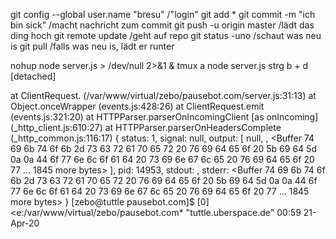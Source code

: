 git config --global user.name "bresu" /"login"
git add *
git commit -m "ich bin sick" /macht nachricht zum commit
git push -u origin master /lädt das ding hoch
git remote update /geht auf repo
git status -uno /schaut was neu is
git pull /falls was neu is, lädt er runter

nohup node server.js > /dev/null 2>&1 &
tmux a
node server.js
strg b + d
[detached]

at ClientRequest.<anonymous> (/var/www/virtual/zebo/pausebot.com/server.js:31:13)
   at Object.onceWrapper (events.js:428:26)
   at ClientRequest.emit (events.js:321:20)
   at HTTPParser.parserOnIncomingClient [as onIncoming] (_http_client.js:610:27)
   at HTTPParser.parserOnHeadersComplete (_http_common.js:116:17) {
 status: 1,
 signal: null,
 output: [
   null,
   <Buffer >,
   <Buffer 74 69 6b 74 6f 6b 2d 73 63 72 61 70 65 72 20 76 69 64 65 6f 20 5b 69 64 5d 0a 0a 44 6f 77 6e 6c 6f 61 64 20 73 69 6e 67 6c 65 20 76 69 64 65 6f 20 77 ... 1845 more bytes>
 ],
 pid: 14953,
 stdout: <Buffer >,
 stderr: <Buffer 74 69 6b 74 6f 6b 2d 73 63 72 61 70 65 72 20 76 69 64 65 6f 20 5b 69 64 5d 0a 0a 44 6f 77 6e 6c 6f 61 64 20 73 69 6e 67 6c 65 20 76 69 64 65 6f 20 77 ... 1845 more bytes>
}
[zebo@tuttle pausebot.com]$
[0] <e:/var/www/virtual/zebo/pausebot.com* "tuttle.uberspace.de" 00:59 21-Apr-20
